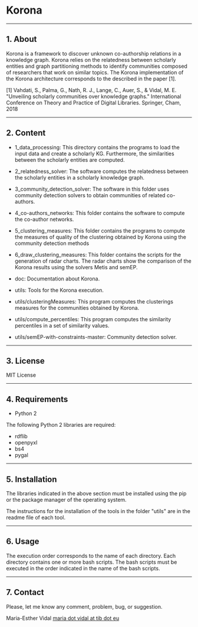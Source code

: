 # Korona

----
## 1.  About

Korona is a framework to discover unknown co-authorship relations in a knowledge graph. Korona relies on the relatedness between scholarly entities and graph partitioning methods to identify communities composed
of researchers that work on similar topics.  The Korona implementation of the Korona architecture corresponds to the described in the paper [1].

[1] Vahdati, S., Palma, G., Nath, R. J., Lange, C., Auer, S., & Vidal, M. E.
"Unveiling scholarly communities over knowledge graphs."
International Conference on Theory and Practice of Digital Libraries.
Springer, Cham, 2018

----
## 2. Content

* 1\_data\_processing:  This directory contains the programs to load the input data and create a scholarly KG. Furthermore, the similarities between the scholarly entities are computed.

* 2\_relatedness\_solver: The software computes the relatedness between the scholarly entities in a scholarly knowledge graph.

* 3\_community\_detection\_solver: The software in this folder uses community detection solvers to obtain communities of related co-authors.

* 4\_co-authors\_networks: This folder contains the software to compute the co-author networks.

* 5\_clustering\_measures: This folder contains the programs to compute the measures of quality of the clustering obtained by Korona using the community detection methods

* 6\_draw\_clustering\_measures: This folder contains the scripts for the generation of radar charts. The radar charts show the comparison of the Korona results using the solvers Metis and semEP.

* doc: Documentation about Korona. 

* utils: Tools for the Korona execution. 

* utils/clusteringMeasures: This program computes the clusterings measures for the communities obtained by Korona. 

* utils/compute\_percentiles: This program computes the similarity percentiles in a set of similarity values. 

* utils/semEP-with-constraints-master: Community detection solver.

____
## 3. License

MIT License

____
## 4. Requirements

* Python 2

The following Python 2 libraries are required:

* rdflib
* openpyxl
* bs4
* pygal

----
## 5. Installation

The libraries indicated in the above section must be
installed using the pip or the package manager of the operating system.

The instructions for the installation of the tools in the folder
"utils" are in the readme file of each tool.

-----
## 6. Usage

 The execution order corresponds to the name of each directory.
 Each directory contains one or more bash scripts.  The bash scripts
 must be executed in the order indicated in the name of the bash scripts.

----
## 7. Contact

Please, let me know any comment, problem, bug, or suggestion.

Maria-Esther Vidal
[maria dot vidal at tib dot eu](mailto:maria.vidal@tib.eu)

